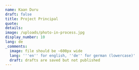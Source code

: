 ```yaml
---
name: Kaan Duru
draft: false
title: Project Principal
quote:
details:
image: /uploads/photo-in-process.jpg
display_number: 10
lang: de
_comments:
  image: file should be ~600px wide
  lang: '''en'' for english, ''de'' for german (lowercase)'
  draft: drafts are saved but not published
---
```

